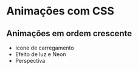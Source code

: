 # Animações com CSS

## Animações em ordem crescente

- Icone de carregamento
- Efeito de luz e Neon 
- Perspectiva
